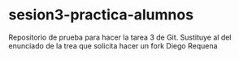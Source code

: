 # sesion3-practica-alumnos
Repositorio de prueba para hacer la tarea 3 de Git. Sustituye al del enunciado de la trea que solicita hacer un fork
Diego Requena
